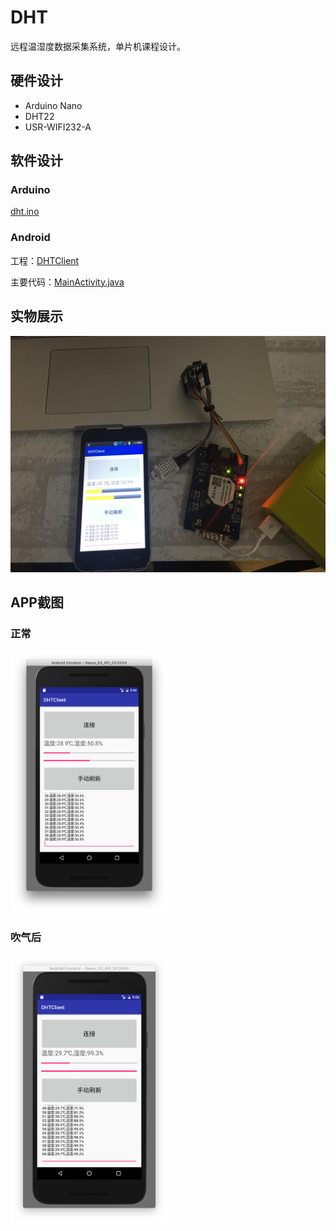 # DHT

远程温湿度数据采集系统，单片机课程设计。

## 硬件设计

* Arduino Nano
* DHT22
* USR-WIFI232-A

## 软件设计

### Arduino

[dht.ino](DHT/dht.ino)

### Android

工程：[DHTClient](DHTClient)

主要代码：[MainActivity.java](DHTClient/app/src/main/java/com/yangpeiwen/dhtclient/MainActivity.java)

## 实物展示

![实物](https://raw.githubusercontent.com/ypwhs/resources/master/IMG_0857.jpg)

## APP截图

### 正常

<img src="https://raw.githubusercontent.com/ypwhs/resources/master/Snip20160924_5.png" width="50%" >

### 吹气后

<img src="https://raw.githubusercontent.com/ypwhs/resources/master/Snip20160924_6.png" width="50%" >
